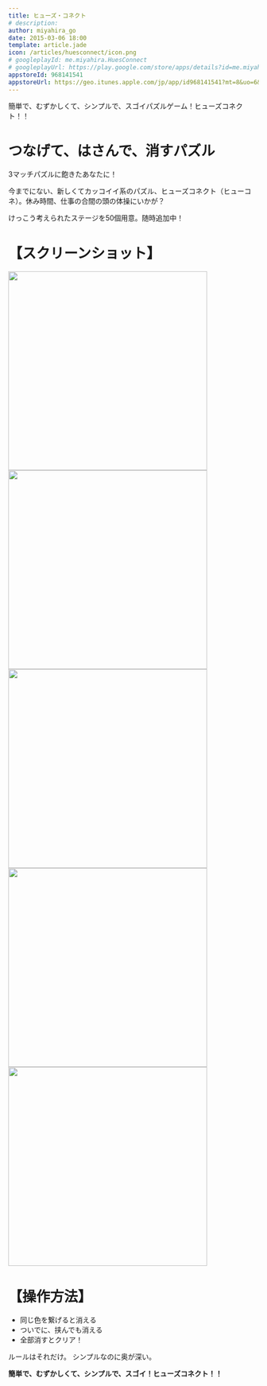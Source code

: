 ```yaml
---
title: ヒューズ・コネクト
# description: 
author: miyahira_go
date: 2015-03-06 18:00
template: article.jade
icon: /articles/huesconnect/icon.png
# googleplayId: me.miyahira.HuesConnect
# googleplayUrl: https://play.google.com/store/apps/details?id=me.miyahira.Keshigomu
appstoreId: 968141541
appstoreUrl: https://geo.itunes.apple.com/jp/app/id968141541?mt=8&uo=6&at=10la3H
---
```

簡単で、むずかしくて、シンプルで、スゴイパズルゲーム！ヒューズコネクト！！

<span class="more"></span>

# つなげて、はさんで、消すパズル
3マッチパズルに飽きたあなたに！

今までにない、新しくてカッコイイ系のパズル、ヒューズコネクト（ヒューコネ）。休み時間、仕事の合間の頭の体操にいかが？

けっこう考えられたステージを50個用意。随時追加中！


# 【スクリーンショット】
<div class="carousel">
<div class="carousel-body">
<img src="/articles/huesconnect/3.png" style="width: 400px;">
<img src="/articles/huesconnect/2.png" style="width: 400px;">
<img src="/articles/huesconnect/1.png" style="width: 400px;">
<img src="/articles/huesconnect/4.png" style="width: 400px;">
<img src="/articles/huesconnect/5.png" style="width: 400px;">
</div>
</div>


# 【操作方法】
* 同じ色を繋げると消える
* ついでに、挟んでも消える
* 全部消すとクリア！

ルールはそれだけ。
シンプルなのに奥が深い。

**簡単で、むずかしくて、シンプルで、スゴイ！ヒューズコネクト！！**


